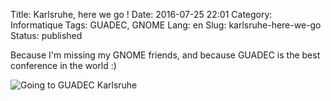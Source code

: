 Title: Karlsruhe, here we go !
Date: 2016-07-25 22:01
Category: Informatique
Tags: GUADEC, GNOME
Lang: en
Slug: karlsruhe-here-we-go
Status: published

Because I'm missing my GNOME friends, and because GUADEC is the best conference in the world :)

![Going  to GUADEC
Karlsruhe](https://2016.guadec.org/wp-content/uploads/2016/04/badge-goingto.png)
